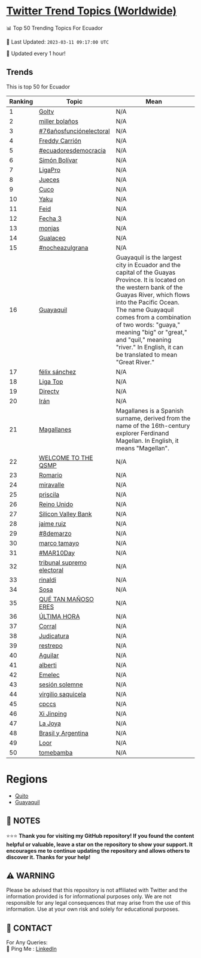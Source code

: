 [Twitter Trend Topics (Worldwide)](https://github.com/ErcinDedeoglu/Twitter-Trend-Topics)
==========


📊 Top 50 Trending Topics For Ecuador

📆 Last Updated: `2023-03-11 09:17:00 UTC`

🔧 Updated every 1 hour!


## Trends

This is top 50 for Ecuador

| Ranking | Topic | Mean |
| ------- | ------------ | ------------ |
| 1 | [Goltv](http://twitter.com/search?q=Goltv) | N/A |
| 2 | [miller bolaños](http://twitter.com/search?q=miller+bola%c3%b1os) | N/A |
| 3 | [#76añosfunciónelectoral](http://twitter.com/search?q=%2376a%c3%b1osfunci%c3%b3nelectoral) | N/A |
| 4 | [Freddy Carrión](http://twitter.com/search?q=Freddy+Carri%c3%b3n) | N/A |
| 5 | [#ecuadoresdemocracia](http://twitter.com/search?q=%23ecuadoresdemocracia) | N/A |
| 6 | [Simón Bolívar](http://twitter.com/search?q=Sim%c3%b3n+Bol%c3%advar) | N/A |
| 7 | [LigaPro](http://twitter.com/search?q=LigaPro) | N/A |
| 8 | [Jueces](http://twitter.com/search?q=Jueces) | N/A |
| 9 | [Cuco](http://twitter.com/search?q=Cuco) | N/A |
| 10 | [Yaku](http://twitter.com/search?q=Yaku) | N/A |
| 11 | [Feid](http://twitter.com/search?q=Feid) | N/A |
| 12 | [Fecha 3](http://twitter.com/search?q=Fecha+3) | N/A |
| 13 | [monjas](http://twitter.com/search?q=monjas) | N/A |
| 14 | [Gualaceo](http://twitter.com/search?q=Gualaceo) | N/A |
| 15 | [#nocheazulgrana](http://twitter.com/search?q=%23nocheazulgrana) | N/A |
| 16 | [Guayaquil](http://twitter.com/search?q=Guayaquil) | Guayaquil is the largest city in Ecuador and the capital of the Guayas Province. It is located on the western bank of the Guayas River, which flows into the Pacific Ocean. The name Guayaquil comes from a combination of two words: "guaya," meaning "big" or "great," and "quil," meaning "river." In English, it can be translated to mean "Great River." |
| 17 | [félix sánchez](http://twitter.com/search?q=f%c3%a9lix+s%c3%a1nchez) | N/A |
| 18 | [Liga Top](http://twitter.com/search?q=Liga+Top) | N/A |
| 19 | [Directv](http://twitter.com/search?q=Directv) | N/A |
| 20 | [Irán](http://twitter.com/search?q=Ir%c3%a1n) | N/A |
| 21 | [Magallanes](http://twitter.com/search?q=Magallanes) | Magallanes is a Spanish surname, derived from the name of the 16th-century explorer Ferdinand Magellan. In English, it means "Magellan". |
| 22 | [WELCOME TO THE QSMP](http://twitter.com/search?q=WELCOME+TO+THE+QSMP) | N/A |
| 23 | [Romario](http://twitter.com/search?q=Romario) | N/A |
| 24 | [miravalle](http://twitter.com/search?q=miravalle) | N/A |
| 25 | [priscila](http://twitter.com/search?q=priscila) | N/A |
| 26 | [Reino Unido](http://twitter.com/search?q=Reino+Unido) | N/A |
| 27 | [Silicon Valley Bank](http://twitter.com/search?q=Silicon+Valley+Bank) | N/A |
| 28 | [jaime ruiz](http://twitter.com/search?q=jaime+ruiz) | N/A |
| 29 | [#8demarzo](http://twitter.com/search?q=%238demarzo) | N/A |
| 30 | [marco tamayo](http://twitter.com/search?q=marco+tamayo) | N/A |
| 31 | [#MAR10Day](http://twitter.com/search?q=%23MAR10Day) | N/A |
| 32 | [tribunal supremo electoral](http://twitter.com/search?q=tribunal+supremo+electoral) | N/A |
| 33 | [rinaldi](http://twitter.com/search?q=rinaldi) | N/A |
| 34 | [Sosa](http://twitter.com/search?q=Sosa) | N/A |
| 35 | [QUÉ TAN MAÑOSO ERES](http://twitter.com/search?q=QU%c3%89+TAN+MA%c3%91OSO+ERES) | N/A |
| 36 | [ÚLTIMA HORA](http://twitter.com/search?q=%c3%9aLTIMA+HORA) | N/A |
| 37 | [Corral](http://twitter.com/search?q=Corral) | N/A |
| 38 | [Judicatura](http://twitter.com/search?q=Judicatura) | N/A |
| 39 | [restrepo](http://twitter.com/search?q=restrepo) | N/A |
| 40 | [Aguilar](http://twitter.com/search?q=Aguilar) | N/A |
| 41 | [alberti](http://twitter.com/search?q=alberti) | N/A |
| 42 | [Emelec](http://twitter.com/search?q=Emelec) | N/A |
| 43 | [sesión solemne](http://twitter.com/search?q=sesi%c3%b3n+solemne) | N/A |
| 44 | [virgilio saquicela](http://twitter.com/search?q=virgilio+saquicela) | N/A |
| 45 | [cpccs](http://twitter.com/search?q=cpccs) | N/A |
| 46 | [Xi Jinping](http://twitter.com/search?q=Xi+Jinping) | N/A |
| 47 | [La Joya](http://twitter.com/search?q=La+Joya) | N/A |
| 48 | [Brasil y Argentina](http://twitter.com/search?q=Brasil+y+Argentina) | N/A |
| 49 | [Loor](http://twitter.com/search?q=Loor) | N/A |
| 50 | [tomebamba](http://twitter.com/search?q=tomebamba) | N/A |



# Regions

* [Quito](</Ecuador/Quito.md>)
* [Guayaquil](</Ecuador/Guayaquil.md>)



## 📝 NOTES

⭐⭐⭐ **Thank you for visiting my GitHub repository! If you found the content helpful or valuable, leave a star on the repository to show your support. It encourages me to continue updating the repository and allows others to discover it. Thanks for your help!**


## ⚠️ WARNING

Please be advised that this repository is not affiliated with Twitter and the information provided is for informational purposes only. We are not responsible for any legal consequences that may arise from the use of this information. Use at your own risk and solely for educational purposes.


## 📨 CONTACT

 For Any Queries:  
            🏓 Ping Me : [LinkedIn](https://www.linkedin.com/in/ercindedeoglu/)
